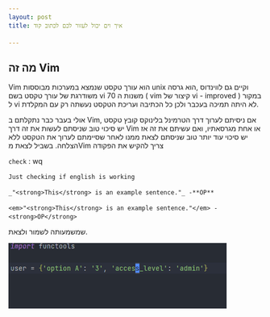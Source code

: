 ```yaml
---
layout: post
title: איך וים יכול לעזור לכם לכתוב קוד

---
```

## מה זה Vim

Vim הוא עורך טקסט שנמצא במערכות מבוססות unix וקיים גם לווינדוס ,הוא גרסה משודרגת של עורך טקסט בשם vi משנות ה 70 ( vim קיצור של vi - improved ) במקור ל vi לא היתה תמיכה בעכבר ולכן כל הכתיבה ועריכת הטקסט נעשתה רק עם המקלדת.

אולי בעבר כבר נתקלתם ב Vim, אם ניסיתם לערוך דרך הטרמינל בלינוקס קובץ טקסט יש סיכוי טוב שניסתם לעשות את זה דרך Vim או אחת מגרסאתיו, ואם עשיתם את זה אז יש סיכוי עוד יותר טוב שניסתם לצאת ממנו לאחר שסיימתם לערוך את הטקסט ללא הצלחה.
בשביל לצאת מVim צריך להקיש את הפקודה

`check`
: wq

    Just checking if english is working

`_"<strong>This</strong> is an example sentence."_ -**OP**`

`<em>"<strong>This</strong> is an example sentence."</em> -<strong>OP</strong>`

שמשמעותה לשמור ולצאת.

![](/uploads/vimshowcase1.gif)